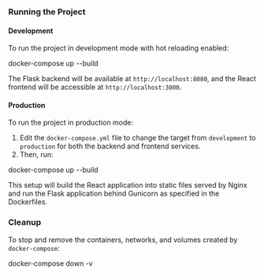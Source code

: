 ### Running the Project

#### Development

To run the project in development mode with hot reloading enabled:

docker-compose up --build

The Flask backend will be available at `http://localhost:8080`, and the React frontend will be accessible at `http://localhost:3000`.

#### Production

To run the project in production mode:

1. Edit the `docker-compose.yml` file to change the target from `development` to `production` for both the backend and frontend services.
2. Then, run:

docker-compose up --build

This setup will build the React application into static files served by Nginx and run the Flask application behind Gunicorn as specified in the Dockerfiles.

### Cleanup

To stop and remove the containers, networks, and volumes created by `docker-compose`:

docker-compose down -v

